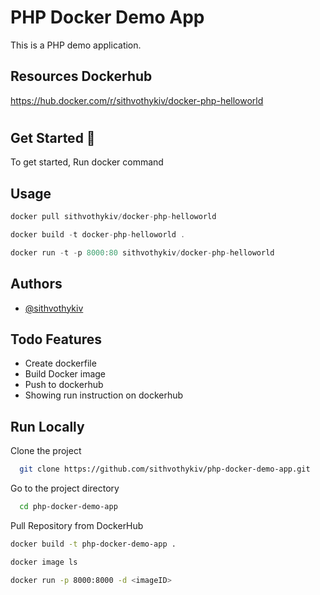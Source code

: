 
# PHP Docker Demo App
This is a PHP demo application. 


## Resources Dockerhub

https://hub.docker.com/r/sithvothykiv/docker-php-helloworld
#

## Get Started 🚀  
To get started, Run docker command 

   
## Usage  
~~~javascript  
docker pull sithvothykiv/docker-php-helloworld

docker build -t docker-php-helloworld .

docker run -t -p 8000:80 sithvothykiv/docker-php-helloworld

~~~  
  
## Authors  
- [@sithvothykiv](https://www.github.com/sithvothykiv)  
 
 
## Todo Features  
- Create dockerfile
- Build Docker image
- Push to dockerhub
- Showing run instruction on dockerhub
 
## Run Locally  
Clone the project  

~~~bash  
  git clone https://github.com/sithvothykiv/php-docker-demo-app.git
~~~

Go to the project directory  

~~~bash  
  cd php-docker-demo-app
~~~

Pull Repository from DockerHub  

~~~bash  
docker build -t php-docker-demo-app .

docker image ls

docker run -p 8000:8000 -d <imageID>

